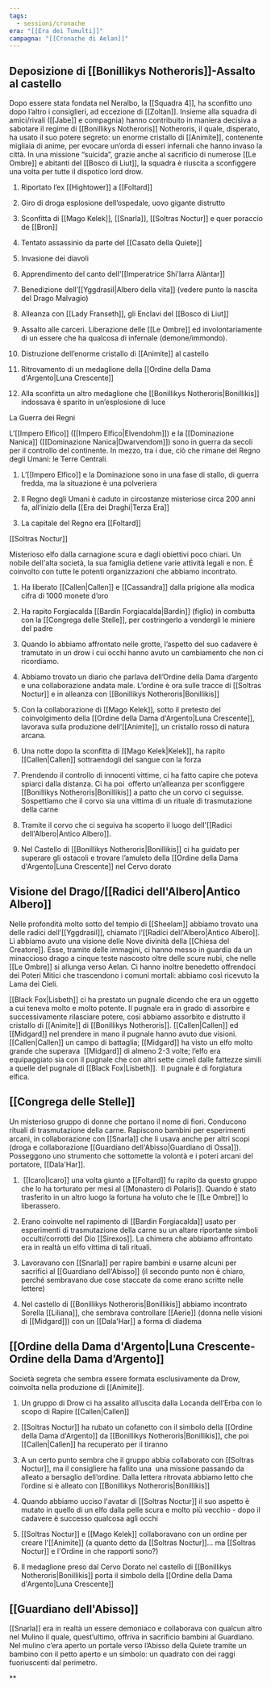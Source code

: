 ```yaml
---
tags:
  - sessioni/cronache
era: "[[Era dei Tumulti]]"
campagna: "[[Cronache di Aelan]]"
---
```


## Deposizione di [[Bonillikys Notheroris]]-Assalto al castello

Dopo essere stata fondata nel Neralbo, la [[Squadra 4]], ha sconfitto uno dopo l’altro i consiglieri, ad eccezione di [[Zoltan]]. Insieme alla squadra di amici/rivali ([[Jabe]] e compagnia) hanno contribuito in maniera decisiva a sabotare il regime di [[Bonillikys Notheroris]] Notheroris, il quale, disperato, ha usato il suo potere segreto: un enorme cristallo di [[Animite]], contenente migliaia di anime, per evocare un’orda di esseri infernali che hanno invaso la città. In una missione “suicida”, grazie anche al sacrificio di numerose [[Le Ombre]] e abitanti del [[Bosco di Liut]], la squadra è riuscita a sconfiggere una volta per tutte il dispotico lord drow.  
  

1. Riportato l’ex [[Hightower]] a [[Foltard]]
    
2. Giro di droga esplosione dell’ospedale, uovo gigante distrutto
    
3. Sconfitta di [[Mago Kelek]], [[Snarla]], [[Soltras Noctur]] e quer poraccio de [[Bron]]
    
4. Tentato assassinio da parte del [[Casato della Quiete]]
    
5. Invasione dei diavoli
    
6. Apprendimento del canto dell'[[Imperatrice Shi'larra Alàntar]]
    
7. Benedizione dell’[[Yggdrasil|Albero della vita]] (vedere punto la nascita del Drago Malvagio) 
    
8. Alleanza con [[Lady Franseth]], gli Enclavi del [[Bosco di Liut]]
    
9. Assalto alle carceri. Liberazione delle [[Le Ombre]] ed involontariamente di un essere che ha qualcosa di infernale (demone/immondo). 
    
10. Distruzione dell’enorme cristallo di [[Animite]] al castello
    
11. Ritrovamento di un medaglione della [[Ordine della Dama d'Argento|Luna Crescente]]
    
12. Alla sconfitta un altro medaglione che [[Bonillikys Notheroris|Bonillikis]] indossava è sparito in un’esplosione di luce
    

  

La Guerra dei Regni 

L’[[Impero Elfico]] ([[Impero Elfico|Elvendohm]]) e la [[Dominazione Nanica]] ([[Dominazione Nanica|Dwarvendom]]) sono in guerra da secoli per il controllo del continente. In mezzo, tra i due, ciò che rimane del Regno degli Umani: le Terre Centrali.

1. L’[[Impero Elfico]] e la Dominazione sono in una fase di stallo, di guerra fredda, ma la situazione è una polveriera
    
2. Il Regno degli Umani è caduto in circostanze misteriose circa 200 anni fa, all’inizio della [[Era dei Draghi|Terza Era]]
    
3. La capitale del Regno era [[Foltard]]
    

  

  
[[Soltras Noctur]]

Misterioso elfo dalla carnagione scura e dagli obiettivi poco chiari. Un nobile dell'alta società, la sua famiglia detiene varie attività legali e non. È coinvolto con tutte le potenti organizzazioni che abbiamo incontrato.

1. Ha liberato [[Callen|Callen]] e [[Cassandra]] dalla prigione alla modica cifra di 1000 monete d’oro
    
2. Ha rapito Forgiacalda [[Bardin Forgiacalda|Bardin]] (figlio) in combutta con la [[Congrega delle Stelle]], per costringerlo a vendergli le miniere del padre
    
3. Quando lo abbiamo affrontato nelle grotte, l’aspetto del suo cadavere è tramutato in un drow i cui occhi hanno avuto un cambiamento che non ci ricordiamo.
    
4. Abbiamo trovato un diario che parlava dell’Ordine della Dama d’argento e una collaborazione andata male. L’ordine è ora sulle tracce di [[Soltras Noctur]] e in alleanza con [[Bonillikys Notheroris|Bonillikis]]
    
5. Con la collaborazione di [[Mago Kelek]], sotto il pretesto del coinvolgimento della [[Ordine della Dama d'Argento|Luna Crescente]], lavorava sulla produzione dell’[[Animite]], un cristallo rosso di natura arcana.
    
6. Una notte dopo la sconfitta di [[Mago Kelek|Kelek]], ha rapito [[Callen|Callen]] sottraendogli del sangue con la forza
    
7. Prendendo il controllo di innocenti vittime, ci ha fatto capire che poteva spiarci dalla distanza. Ci ha poi  offerto un’alleanza per sconfiggere [[Bonillikys Notheroris|Bonillikis]] a patto che un corvo ci seguisse. Sospettiamo che il corvo sia una vittima di un rituale di trasmutazione della carne
    
8. Tramite il corvo che ci seguiva ha scoperto il luogo dell'[[Radici dell'Albero|Antico Albero]].
    
9. Nel Castello di [[Bonillikys Notheroris|Bonillikis]] ci ha guidato per superare gli ostacoli e trovare l’amuleto della [[Ordine della Dama d'Argento|Luna Crescente]] nel Cervo dorato
    

  

## Visione del Drago/[[Radici dell'Albero|Antico Albero]]

Nelle profondità molto sotto del tempio di [[Sheelam]] abbiamo trovato una delle radici dell’[[Yggdrasil]], chiamato l’[[Radici dell'Albero|Antico Albero]]. Lì abbiamo avuto una visione delle Nove divinità della [[Chiesa del Creatore]]. Esse, tramite delle immagini, ci hanno messo in guardia da un minaccioso drago a cinque teste nascosto oltre delle scure nubi, che nelle [[Le Ombre]] si allunga verso Aelan. Ci hanno inoltre benedetto offrendoci dei Poteri Mitici che trascendono i comuni mortali: abbiamo così ricevuto la Lama dei Cieli.

[[Black Fox|Lisbeth]] ci ha prestato un pugnale dicendo che era un oggetto a cui teneva molto e molto potente. Il pugnale era in grado di assorbire e successivamente rilasciare potere, così abbiamo assorbito e distrutto il cristallo di [[Animite]] di [[Bonillikys Notheroris]]. [[Callen|Callen]] ed [[Midgard]] nel prendere in mano il pugnale hanno avuto due visioni. [[Callen|Callen]] un campo di battaglia; [[Midgard]] ha visto un elfo molto grande che superava  [[Midgard]] di almeno 2-3 volte; l’elfo era equipaggiato sia con il pugnale che con altri sette cimeli dalle fattezze simili a quelle del pugnale di [[Black Fox|Lisbeth]].  Il pugnale è di forgiatura elfica. 

  

## [[Congrega delle Stelle]]

Un misterioso gruppo di donne che portano il nome di fiori. Conducono rituali di trasmutazione della carne. Rapiscono bambini per esperimenti arcani, in collaborazione con [[Snarla]] che li usava anche per altri scopi (droga e collaborazione [[Guardiano dell'Abisso|Guardiano di Ossa]]). Posseggono uno strumento che sottomette la volontà e i poteri arcani del portatore, [[Dala'Har]].

1.  [[Icaro|Icaro]] una volta giunto a [[Foltard]] fu rapito da questo gruppo che lo ha torturato per mesi al [[Monastero di Polaris]]. Quando è stato trasferito in un altro luogo la fortuna ha voluto che le [[Le Ombre]] lo liberassero.
    
2. ​​Erano coinvolte nel rapimento di [[Bardin Forgiacalda]] usato per esperimenti di trasmutazione della carne su un altare riportante simboli occulti/corrotti del Dio [[Sirexos]]. La chimera che abbiamo affrontato era in realtà un elfo vittima di tali rituali. 
    
3. Lavoravano con [[Snarla]] per rapire bambini e usarne alcuni per sacrifici al [[Guardiano dell'Abisso]] (il secondo punto non è chiaro, perché sembravano due cose staccate da come erano scritte nelle lettere)
    
4. Nel castello di [[Bonillikys Notheroris|Bonillikis]] abbiamo incontrato Sorella [[Liliana]], che sembrava controllare [[Aerie]] (donna nelle visioni di [[Midgard]]) con un [[Dala'Har]] a forma di diadema
    

  

## [[Ordine della Dama d'Argento|Luna Crescente-Ordine della Dama d’Argento]]

Società segreta che sembra essere formata esclusivamente da Drow, coinvolta nella produzione di [[Animite]].

1. Un gruppo di Drow ci ha assalito all’uscita dalla Locanda dell’Erba con lo scopo di Rapire [[Callen|Callen]]
    
2. [[Soltras Noctur]] ha rubato un cofanetto con il simbolo della [[Ordine della Dama d'Argento]] da [[Bonillikys Notheroris|Bonillikis]], che poi [[Callen|Callen]] ha recuperato per il tiranno
    
3. A un certo punto sembra che il gruppo abbia collaborato con [[Soltras Noctur]], ma il consigliere ha fallito una  una missione passando da alleato a bersaglio dell’ordine. Dalla lettera ritrovata abbiamo letto che l’ordine si è alleato con [[Bonillikys Notheroris|Bonillikis]]
    
4. Quando abbiamo ucciso l'avatar di [[Soltras Noctur]] il suo aspetto è mutato in quello di un elfo dalla pelle scura e molto più vecchio - dopo il cadavere è successo qualcosa agli occhi
    
5. [[Soltras Noctur]] e [[Mago Kelek]] collaboravano con un ordine per creare l'[[Animite]] (a quanto detto da [[Soltras Noctur]]... ma [[Soltras Noctur]] e l'Ordine in che rapporti sono?)
    
6. Il medaglione preso dal Cervo Dorato nel castello di [[Bonillikys Notheroris|Bonillikis]] porta il simbolo della [[Ordine della Dama d'Argento|Luna Crescente]]
    

  

## [[Guardiano dell'Abisso]]

[[Snarla]] era in realtà un essere demoniaco e collaborava con qualcun altro nel Mulino il quale, quest’ultimo, offriva in sacrificio bambini al Guardiano. Nel mulino c’era aperto un portale verso l’Abisso della Quiete tramite un bambino con il petto aperto e un simbolo: un quadrato con dei raggi fuoriuscenti dal perimetro.

  
  
**